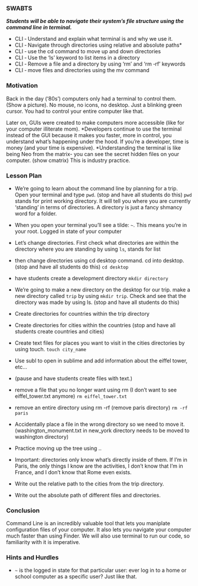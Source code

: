 ### SWABTS  
***Students will be able to navigate their system’s file structure using the command line in
terminal.***

  + CLI ‐ Understand and explain what terminal is and why we use it.
  + CLI ‐ Navigate through directories using relative and absolute paths*
  + CLI ‐ use the cd command to move up and down directories
  + CLI ‐ Use the ‘ls’ keyword to list items in a directory
  + CLI ‐ Remove a file and a directory by using ‘rm’ and ‘rm ‐rf’ keywords
  + CLI ‐ move files and directories using the mv command

### Motivation
Back in the day (‘80s’) computers only had a terminal to control them. (Show a picture). No mouse, no icons, no desktop. Just a blinking green cursor. You had to control your entire computer like that.

Later on, GUIs were created to make computers more accessible (like for your computer illiterate mom).
*Developers continue to use the terminal instead of the GUI because it makes you faster, more in control, you understand what’s happening under the hood. If you’re a developer, time is money (and your time is expensive).
*Understanding the terminal is like being Neo from the matrix- you can see the secret hidden files on your computer. (show cmatrix)
This is industry practice.

### Lesson Plan 

+ We’re going to learn about the command line by planning for a trip. Open your terminal and type `pwd`. (stop and have all students do this) `pwd` stands for print working directory. It will tell you where you are currently ‘standing’ in terms of directories. A directory is just a fancy shmancy word for a folder.

+ When you open your terminal you’ll see a tilde: `~`. This means you’re in your root. Logged in state of your computer

+ Let’s change directories. First check what directories are within the directory where you are standing by using `ls`, stands for list
+ then change directories using cd desktop command. cd into desktop. (stop and have all students do this) `cd desktop`

+ have students create a development directory `mkdir directory`

+ We’re going to make a new directory on the desktop for our trip. make a new directory called `trip` by using `mkdir trip`. Check and see that the directory was made by using ls. (stop and have all students do this)

+ Create directories for countries within the trip directory

+ Create directories for cities within the countries
(stop and have all students create countries and cities)

+ Create text files for places you want to visit in the cities directories by using touch. `touch city_name`

+ Use subl to open in sublime and add information about the eiffel tower, etc...

+ (pause and have students create files with text.)

+ remove a file that you no longer want using rm (I don’t want to see eiffel_tower.txt anymore) `rm eiffel_tower.txt`

+ remove an entire directory using rm -rf (remove paris directory) `rm -rf paris`

+ Accidentally place a file in the wrong directory so we need to move it. (washington_monument.txt in new_york directory needs to be moved to washington directory)

+ Practice moving up the tree using ..

+ Important: directories only know what’s directly inside of them. If I’m in Paris, the only things I know are the activities, I don’t know that I’m in France, and I don’t know that Rome even exists. 

+ Write out the relative path to the cities from the trip directory.

+ Write out the absolute path of different files and directories.


### Conclusion 
Command Line is an incredibly valuable tool that lets you maniplate configuration files of your computer. It also lets you navigate your computer much faster than using Finder. We will also use terminal to run our code, so familiarity with it is imperative.

### Hints and Hurdles
+ `~` is the logged in state for that particular user: ever log in to a home or school computer as a specific user? Just like that.

